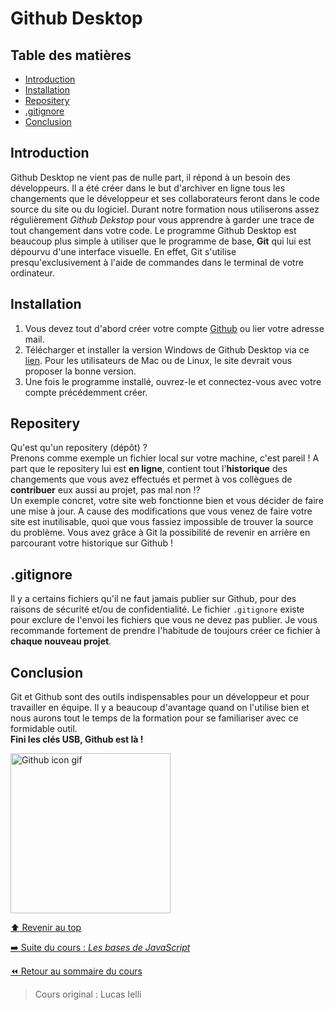 <!-- omit in toc -->
# Github Desktop

<!-- omit in toc -->
## Table des matières
- [Introduction](#introduction)
- [Installation](#installation)
- [Repositery](#repositery)
- [.gitignore](#gitignore)
- [Conclusion](#conclusion)

## Introduction

Github Desktop ne vient pas de nulle part, il répond à un besoin des développeurs. Il a été créer dans le but d'archiver en ligne tous les changements que le développeur et ses collaborateurs feront dans le code source du site ou du logiciel. Durant notre formation nous utiliserons assez régulièrement *Github Dekstop* pour vous apprendre à garder une trace de tout changement dans votre code. Le programme Github Desktop est beaucoup plus simple à utiliser que le programme de base, **Git** qui lui est dépourvu d'une interface visuelle. En effet, Git s'utilise presqu'exclusivement à l'aide de commandes dans le terminal de votre ordinateur.

## Installation

1. Vous devez tout d'abord créer votre compte [Github](https://github.com/) ou lier votre adresse mail.
2. Télécharger et installer la version Windows de Github Desktop via ce [lien](https://desktop.github.com/). Pour les utilisateurs de Mac ou de Linux, le site devrait vous proposer la bonne version.
3. Une fois le programme installé, ouvrez-le et connectez-vous avec votre compte précédemment créer.

## Repositery

Qu'est qu'un repositery (dépôt) ?<br>
Prenons comme exemple un fichier local sur votre machine, c'est pareil ! A part que le repositery lui est **en ligne**, contient tout l'**historique** des changements que vous avez effectués et permet à vos collègues de **contribuer** eux aussi au projet, pas mal non ⁉<br>
Un exemple concret, votre site web fonctionne bien et vous décider de faire une mise à jour. A cause des modifications que vous venez de faire votre site est inutilisable, quoi que vous fassiez impossible de trouver la source du problème. Vous avez grâce à Git la possibilité de revenir en arrière en parcourant votre historique sur Github !

## .gitignore

Il y a certains fichiers qu'il ne faut jamais publier sur Github, pour des raisons de sécurité et/ou de confidentialité. Le fichier ``.gitignore`` existe pour exclure de l'envoi les fichiers que vous ne devez pas publier. Je vous recommande fortement de prendre l'habitude de toujours créer ce fichier à **chaque nouveau projet**.

## Conclusion

Git et Github sont des outils indispensables pour un développeur et pour travailler en équipe. Il y a beaucoup d'avantage quand on l'utilise bien et nous aurons tout le temps de la formation pour se familiariser avec ce formidable outil.<br>
**Fini les clés USB, Github est là !**

<img src="https://media.giphy.com/media/du3J3cXyzhj75IOgvA/giphy.gif" alt="Github icon gif" width="256px" />

[:arrow_up: Revenir au top](#table-des-matières)

[:arrow_right: Suite du cours : *Les bases de JavaScript*](2_basics_JS.md)

[:rewind: Retour au sommaire du cours](../README.md#au-programme)

> Cours original : Lucas Ielli